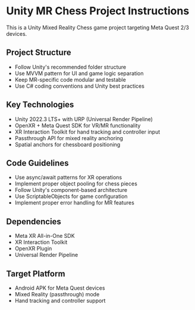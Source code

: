 <!-- Use this file to provide workspace-specific custom instructions to Copilot. For more details, visit https://code.visualstudio.com/docs/copilot/copilot-customization#_use-a-githubcopilotinstructionsmd-file -->

# Unity MR Chess Project Instructions

This is a Unity Mixed Reality Chess game project targeting Meta Quest 2/3 devices.

## Project Structure
- Follow Unity's recommended folder structure
- Use MVVM pattern for UI and game logic separation
- Keep MR-specific code modular and testable
- Use C# coding conventions and Unity best practices

## Key Technologies
- Unity 2022.3 LTS+ with URP (Universal Render Pipeline)
- OpenXR + Meta Quest SDK for VR/MR functionality
- XR Interaction Toolkit for hand tracking and controller input
- Passthrough API for mixed reality anchoring
- Spatial anchors for chessboard positioning

## Code Guidelines
- Use async/await patterns for XR operations
- Implement proper object pooling for chess pieces
- Follow Unity's component-based architecture
- Use ScriptableObjects for game configuration
- Implement proper error handling for MR features

## Dependencies
- Meta XR All-in-One SDK
- XR Interaction Toolkit
- OpenXR Plugin
- Universal Render Pipeline

## Target Platform
- Android APK for Meta Quest devices
- Mixed Reality (passthrough) mode
- Hand tracking and controller support
